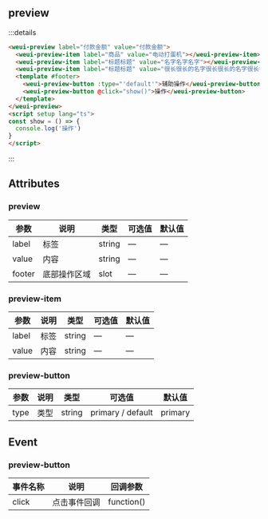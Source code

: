 ## preview

<weui-preview label="付款金额" value="付款金额">
  <weui-preview-item label="商品" value="电动打蛋机"></weui-preview-item>
  <weui-preview-item label="标题标题" value="名字名字名字"></weui-preview-item>
  <weui-preview-item label="标题标题" value="很长很长的名字很长很长的名字很长很长的名字很长很长的名字很长很长的名字"></weui-preview-item>
  <template #footer>
    <weui-preview-button :type="'default'">辅助操作</weui-preview-button>
    <weui-preview-button @click="show()">操作</weui-preview-button>
  </template>
</weui-preview>

<script setup lang="ts">
const show = () => {
  console.log('操作')
}
</script>

:::details

```html
<weui-preview label="付款金额" value="付款金额">
  <weui-preview-item label="商品" value="电动打蛋机"></weui-preview-item>
  <weui-preview-item label="标题标题" value="名字名字名字"></weui-preview-item>
  <weui-preview-item label="标题标题" value="很长很长的名字很长很长的名字很长很长的名字很长很长的名字很长很长的名字"></weui-preview-item>
  <template #footer>
    <weui-preview-button :type="'default'">辅助操作</weui-preview-button>
    <weui-preview-button @click="show()">操作</weui-preview-button>
  </template>
</weui-preview>
<script setup lang="ts">
const show = () => {
  console.log('操作')
}
</script>
```
:::

## Attributes

### preview

| 参数   | 说明         | 类型   | 可选值 | 默认值 |
| ------ | ------------ | ------ | ------ | ------ |
| label  | 标签         | string | —      | —      |
| value  | 内容         | string | —      | —      |
| footer | 底部操作区域 | slot   | —      | —      |

### preview-item

| 参数  | 说明 | 类型   | 可选值 | 默认值 |
| ----- | ---- | ------ | ------ | ------ |
| label | 标签 | string | —      | —      |
| value | 内容 | string | —      | —      |

### preview-button

| 参数 | 说明 | 类型   | 可选值            | 默认值  |
| ---- | ---- | ------ | ----------------- | ------- |
| type | 类型 | string | primary / default | primary |

## Event

### preview-button

| 事件名称 | 说明         | 回调参数   |
| -------- | ------------ | ---------- |
| click    | 点击事件回调 | function() |
